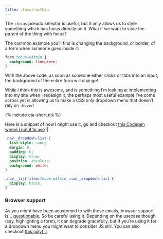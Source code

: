 ```yaml
---
title: :focus-within
---
```


The `:focus` pseudo selector is useful, but it only allows us to style something which has focus directly on it. What if we want to style the _parent_ of the thing with focus?

The common example you’ll find is changing the background, or border, of a form when someone goes inside it:

```css
form:focus-within {
  background: limegreen;
}
```

With the above code, as soon as someone either clicks or tabs into an input, the background of the entire form will change!

<!--more-->

While I think this is awesome, and is something I’m looking at implementing into my site when I redesign it, the perhaps most useful example I’ve come across yet is allowing us to make a CSS only dropdown menu that doesn’t rely on `:hover`!

{% include cta-short.njk %}

Here is a snippet of how I might use it, go and checkout [this Codepen where I put it to use](https://codepen.io/kevinpowell/pen/ZodMqP/) 🙂

```css
.nav__dropdown-list {
  list-style: none;
  margin: 0;
  padding: 0;
  display: none;
  position: absolute;
  background: white;
}

.nav__list-item:focus-within .nav__dropdown-list {
  display: block;
}
```

### Browser support

As you might have been acustomed to with these emails, browser support is… [questionable](https://caniuse.com/#search=focus-within). So be careful using it. Depending on the usecase though (say, highlighting a form), it can degrade gracefully, but if you’re using it for a dropdown menu you might want to consider JS still. You can also checkout [this polyfill](https://allyjs.io/api/style/focus-within.html).

